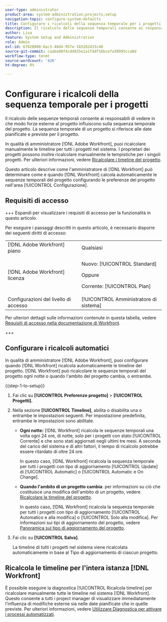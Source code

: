 ```yaml
---
user-type: administrator
product-area: system-administration;projects;setup
navigation-topic: configure-system-defaults
title: Configurare i ricalcoli della sequenza temporale per i progetti
description: Il ricalcolo delle sequenze temporali consente ai responsabili di vedere in che modo forze esterne al progetto influiscono sulla sequenza temporale del progetto. La sequenza temporale di un progetto si riferisce alle date pianificate e previste per il progetto.
author: Lisa
feature: System Setup and Administration
role: Admin
exl-id: 67028988-6ac3-48d4-957e-1b5202d33c48
source-git-commit: caaba90f4cdd835e1a1fddf16bcefa30995cca0d
workflow-type: tm+mt
source-wordcount: '426'
ht-degree: 0%

---
```


# Configurare i ricalcoli della sequenza temporale per i progetti

Il ricalcolo delle sequenze temporali consente ai responsabili di vedere in che modo forze esterne al progetto influiscono sulla sequenza temporale del progetto. La sequenza temporale di un progetto si riferisce alle date pianificate e previste per il progetto.

In qualità di amministratore [!DNL Adobe Workfront], puoi ricalcolare manualmente le timeline per tutti i progetti nel sistema. I proprietari dei progetti possono inoltre ricalcolare manualmente le tempistiche per i singoli progetti. Per ulteriori informazioni, vedere [Ricalcolare i timeline del progetto](../../../manage-work/projects/manage-projects/recalculate-project-timeline.md).

Questo articolo descrive come l&#39;amministratore di [!DNL Workfront] può determinare come e quando [!DNL Workfront] calcola automaticamente le sequenze temporali del progetto configurando le preferenze del progetto nell&#39;area [!UICONTROL Configurazione].

## Requisiti di accesso

+++ Espandi per visualizzare i requisiti di accesso per la funzionalità in questo articolo.

Per eseguire i passaggi descritti in questo articolo, è necessario disporre dei seguenti diritti di accesso:

<table style="table-layout:auto"> 
 <col> 
 <col> 
 <tbody> 
  <tr> 
   <td role="rowheader">[!DNL Adobe Workfront] piano</td> 
   <td>Qualsiasi</td> 
  </tr> 
  <tr> 
   <td role="rowheader">[!DNL Adobe Workfront] licenza</td> 
   <td><p>Nuovo: [!UICONTROL Standard]</p>
   Oppure
   <p>Corrente: [!UICONTROL Plan]</p>
   </td> 
  </tr> 
  <tr> 
   <td role="rowheader">Configurazioni del livello di accesso</td> 
   <td>[!UICONTROL Amministratore di sistema]</td>
  </tr> 
 </tbody> 
</table>

Per ulteriori dettagli sulle informazioni contenute in questa tabella, vedere [Requisiti di accesso nella documentazione di Workfront](/help/quicksilver/administration-and-setup/add-users/access-levels-and-object-permissions/access-level-requirements-in-documentation.md).

+++

## Configurare i ricalcoli automatici

In qualità di amministratore [!DNL Adobe Workfront], puoi configurare quando [!DNL Workfront] ricalcola automaticamente le timeline del progetto. [!DNL Workfront] può ricalcolare le sequenze temporali del progetto ogni notte o quando l&#39;ambito del progetto cambia, o entrambe.

{{step-1-to-setup}}

1. Fai clic su **[!UICONTROL Preferenze progetto]** > **[!UICONTROL Progetti].**

1. Nella sezione **[!UICONTROL Timeline]**, abilita o disabilita una o entrambe le impostazioni seguenti. Per impostazione predefinita, entrambe le impostazioni sono abilitate.

   * **Ogni notte:** [!DNL Workfront&#x200B;&#x200B;&#x200B;] ricalcola le sequenze temporali una volta ogni 24 ore, di notte, solo per i progetti con stato [!UICONTROL Corrente] e che sono stati aggiornati negli ultimi tre mesi. A seconda del carico del sistema e di altri fattori, il tempo di ricalcolo potrebbe essere ritardato di oltre 24 ore.

     In questo caso, [!DNL Workfront] ricalcola la sequenza temporale per tutti i progetti con tipo di aggiornamento [!UICONTROL Update] di [!UICONTROL Automatic] o [!UICONTROL Automatic e On Change].

   * **Quando l&#39;ambito di un progetto cambia**: per informazioni su ciò che costituisce una modifica dell&#39;ambito di un progetto, vedere [Ricalcolare le timeline del progetto](../../../manage-work/projects/manage-projects/recalculate-project-timeline.md).

     In questo caso, [!DNL Workfront] ricalcola la sequenza temporale per tutti i progetti con tipo di aggiornamento [!UICONTROL Automatico e alla modifica] o [!UICONTROL Solo alla modifica].
Per informazioni sui tipi di aggiornamento del progetto, vedere [Panoramica sul tipo di aggiornamento del progetto](../../../manage-work/projects/planning-a-project/project-update-type-overview.md).

1. Fai clic su **[!UICONTROL Salva]**.

   La timeline di tutti i progetti nel sistema viene ricalcolata automaticamente in base al Tipo di aggiornamento di ciascun progetto.

## Ricalcola le timeline per l&#39;intera istanza [!DNL Workfront]

È possibile eseguire la diagnostica [!UICONTROL Ricalcola timeline] per ricalcolare manualmente tutte le timeline nel sistema [!DNL Workfront]. Questo consente a tutti i project manager di visualizzare immediatamente l&#39;influenza di modifiche esterne sia nelle date pianificate che in quelle previste. Per ulteriori informazioni, vedere [Utilizzare Diagnostica per attivare i processi automatizzati](../../../administration-and-setup/manage-workfront/run-diagnostics/use-diagnostics-to-trigger-automated-processes.md).
